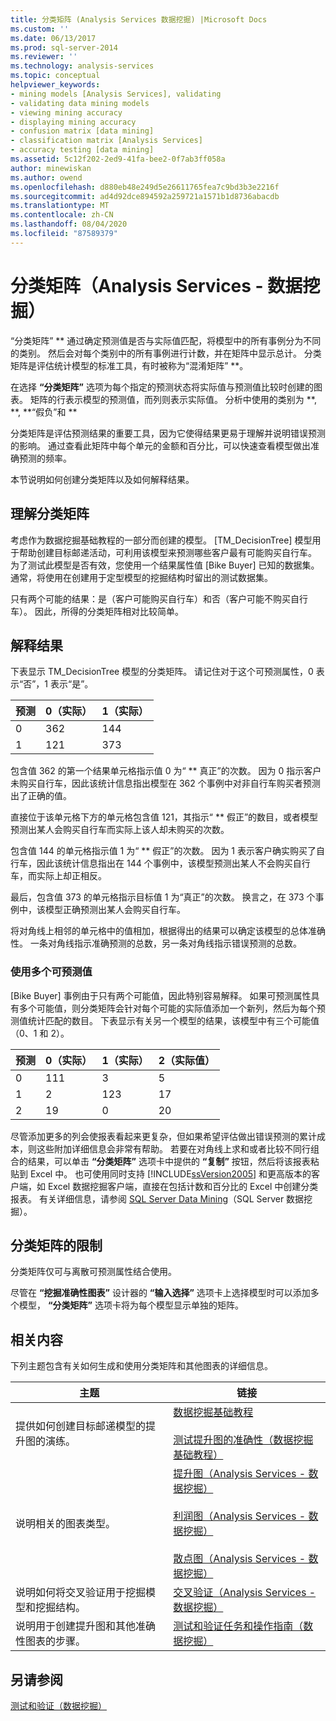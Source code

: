```yaml
---
title: 分类矩阵 (Analysis Services 数据挖掘) |Microsoft Docs
ms.custom: ''
ms.date: 06/13/2017
ms.prod: sql-server-2014
ms.reviewer: ''
ms.technology: analysis-services
ms.topic: conceptual
helpviewer_keywords:
- mining models [Analysis Services], validating
- validating data mining models
- viewing mining accuracy
- displaying mining accuracy
- confusion matrix [data mining]
- classification matrix [Analysis Services]
- accuracy testing [data mining]
ms.assetid: 5c12f202-2ed9-41fa-bee2-0f7ab3ff058a
author: minewiskan
ms.author: owend
ms.openlocfilehash: d880eb48e249d5e26611765fea7c9bd3b3e2216f
ms.sourcegitcommit: ad4d92dce894592a259721a1571b1d8736abacdb
ms.translationtype: MT
ms.contentlocale: zh-CN
ms.lasthandoff: 08/04/2020
ms.locfileid: "87589379"
---
```

# <a name="classification-matrix-analysis-services---data-mining"></a>分类矩阵（Analysis Services - 数据挖掘）
  “分类矩阵” ** 通过确定预测值是否与实际值匹配，将模型中的所有事例分为不同的类别。 然后会对每个类别中的所有事例进行计数，并在矩阵中显示总计。 分类矩阵是评估统计模型的标准工具，有时被称为“混淆矩阵” **。  
  
 在选择 **“分类矩阵”** 选项为每个指定的预测状态将实际值与预测值比较时创建的图表。 矩阵的行表示模型的预测值，而列则表示实际值。 分析中使用的类别为 **, **, **“假负”和 **  
  
 分类矩阵是评估预测结果的重要工具，因为它使得结果更易于理解并说明错误预测的影响。 通过查看此矩阵中每个单元的金额和百分比，可以快速查看模型做出准确预测的频率。  
  
 本节说明如何创建分类矩阵以及如何解释结果。  
  
## <a name="understanding-the-classification-matrix"></a>理解分类矩阵  
 考虑作为数据挖掘基础教程的一部分而创建的模型。 [TM_DecisionTree] 模型用于帮助创建目标邮递活动，可利用该模型来预测哪些客户最有可能购买自行车。 为了测试此模型是否有效，您使用一个结果属性值 [Bike Buyer] 已知的数据集。 通常，将使用在创建用于定型模型的挖掘结构时留出的测试数据集。  
  
 只有两个可能的结果：是（客户可能购买自行车）和否（客户可能不购买自行车）。 因此，所得的分类矩阵相对比较简单。  
  
## <a name="interpreting-the-results"></a>解释结果  
 下表显示 TM_DecisionTree 模型的分类矩阵。 请记住对于这个可预测属性，0 表示“否”，1 表示“是”。  
  
|预测|0（实际）|1（实际）|  
|---------------|------------------|------------------|  
|0|362|144|  
|1|121|373|  
  
 包含值 362 的第一个结果单元格指示值 0 为“ ** 真正”的次数。 因为 0 指示客户未购买自行车，因此该统计信息指出模型在 362 个事例中对非自行车购买者预测出了正确的值。  
  
 直接位于该单元格下方的单元格包含值 121，其指示“ ** 假正”的数目，或者模型预测出某人会购买自行车而实际上该人却未购买的次数。  
  
 包含值 144 的单元格指示值 1 为“ ** 假正”的次数。 因为 1 表示客户确实购买了自行车，因此该统计信息指出在 144 个事例中，该模型预测出某人不会购买自行车，而实际上却正相反。  
  
 最后，包含值 373 的单元格指示目标值 1 为“真正”的次数。 换言之，在 373 个事例中，该模型正确预测出某人会购买自行车。  
  
 将对角线上相邻的单元格中的值相加，根据得出的结果可以确定该模型的总体准确性。 一条对角线指示准确预测的总数，另一条对角线指示错误预测的总数。  
  
### <a name="using-multiple-predictable-values"></a>使用多个可预测值  
 [Bike Buyer] 事例由于只有两个可能值，因此特别容易解释。 如果可预测属性具有多个可能值，则分类矩阵会针对每个可能的实际值添加一个新列，然后为每个预测值统计匹配的数目。 下表显示有关另一个模型的结果，该模型中有三个可能值（0、1 和 2）。  
  
|预测|0（实际）|1（实际）|2（实际值）|  
|---------------|------------------|------------------|------------------|  
|0|111|3|5|  
|1|2|123|17|  
|2|19|0|20|  
  
 尽管添加更多的列会使报表看起来更复杂，但如果希望评估做出错误预测的累计成本，则这些附加详细信息会非常有帮助。 若要在对角线上求和或者比较不同行组合的结果，可以单击 **“分类矩阵”** 选项卡中提供的 **“复制”** 按钮，然后将该报表粘贴到 Excel 中。 也可使用同时支持 [!INCLUDE[ssVersion2005](../../includes/ssversion2005-md.md)] 和更高版本的客户端，如 Excel 数据挖掘客户端，直接在包括计数和百分比的 Excel 中创建分类报表。 有关详细信息，请参阅 [SQL Server Data Mining](https://go.microsoft.com/fwlink/?LinkID=77733)（SQL Server 数据挖掘）。  
  
## <a name="restrictions-on-the-classification-matrix"></a>分类矩阵的限制  
 分类矩阵仅可与离散可预测属性结合使用。  
  
 尽管在 **“挖掘准确性图表”** 设计器的 **“输入选择”** 选项卡上选择模型时可以添加多个模型， **“分类矩阵”** 选项卡将为每个模型显示单独的矩阵。  
  
## <a name="related-content"></a>相关内容  
 下列主题包含有关如何生成和使用分类矩阵和其他图表的详细信息。  
  
|主题|链接|  
|------------|-----------|  
|提供如何创建目标邮递模型的提升图的演练。|[数据挖掘基础教程](../../tutorials/basic-data-mining-tutorial.md)<br /><br /> [测试提升图的准确性（数据挖掘基础教程）](../../tutorials/testing-accuracy-with-lift-charts-basic-data-mining-tutorial.md)|  
|说明相关的图表类型。|[提升图（Analysis Services - 数据挖掘）](lift-chart-analysis-services-data-mining.md)<br /><br /> [利润图（Analysis Services - 数据挖掘）](profit-chart-analysis-services-data-mining.md)<br /><br /> [散点图（Analysis Services - 数据挖掘）](scatter-plot-analysis-services-data-mining.md)|  
|说明如何将交叉验证用于挖掘模型和挖掘结构。|[交叉验证（Analysis Services - 数据挖掘）](cross-validation-analysis-services-data-mining.md)|  
|说明用于创建提升图和其他准确性图表的步骤。|[测试和验证任务和操作指南（数据挖掘）](testing-and-validation-tasks-and-how-tos-data-mining.md)|  
  
## <a name="see-also"></a>另请参阅  
 [测试和验证（数据挖掘）](testing-and-validation-data-mining.md)  
  
  
